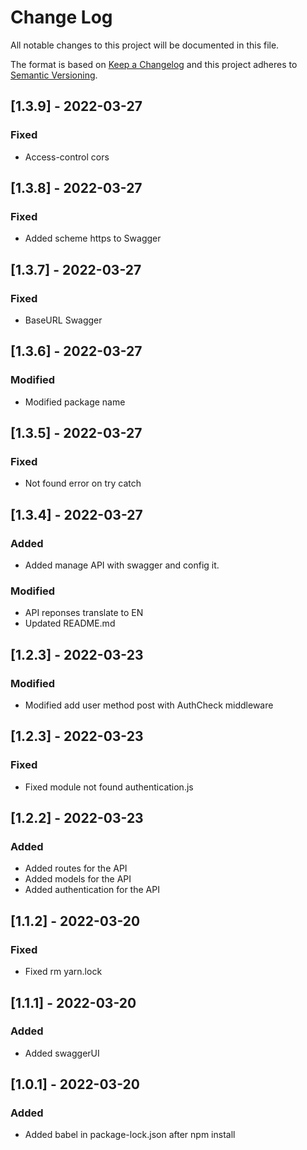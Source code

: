 
# Change Log
All notable changes to this project will be documented in this file.
 
The format is based on [Keep a Changelog](http://keepachangelog.com/)
and this project adheres to [Semantic Versioning](http://semver.org/).
## [1.3.9] - 2022-03-27
### Fixed
- Access-control cors
## [1.3.8] - 2022-03-27
### Fixed
- Added scheme https to Swagger

## [1.3.7] - 2022-03-27
### Fixed
- BaseURL Swagger

## [1.3.6] - 2022-03-27
### Modified
- Modified package name

## [1.3.5] - 2022-03-27
### Fixed
- Not found error on try catch

## [1.3.4] - 2022-03-27
### Added
- Added manage API with swagger and config it.
### Modified
- API reponses translate to EN
- Updated README.md
## [1.2.3] - 2022-03-23
### Modified
- Modified add user method post with AuthCheck middleware

## [1.2.3] - 2022-03-23
### Fixed
- Fixed module not found authentication.js

## [1.2.2] - 2022-03-23
### Added
- Added routes for the API
- Added models for the API
- Added authentication for the API

## [1.1.2] - 2022-03-20
### Fixed
- Fixed rm yarn.lock

## [1.1.1] - 2022-03-20
### Added
- Added swaggerUI

## [1.0.1] - 2022-03-20
### Added
- Added babel in package-lock.json after npm install